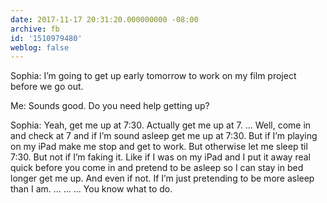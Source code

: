 ```yaml
---
date: 2017-11-17 20:31:20.000000000 -08:00
archive: fb
id: '1510979480'
weblog: false
---
```


Sophia: I’m going to get up early tomorrow to work on my film project before we go out. 

Me: Sounds good. Do you need help getting up?

Sophia: Yeah, get me up at 7:30. Actually get me up at 7. ... Well, come in and check at 7 and if I’m sound asleep get me up at 7:30. But if I’m playing on my iPad make me stop and get to work. But otherwise let me sleep til 7:30. But not if I’m faking it. Like if I was on my iPad and I put it away real quick before you come in and pretend to be asleep so I can stay in bed longer get me up. And even if not. If I’m just pretending to be more asleep than I am. ...
...
... You know what to do.
